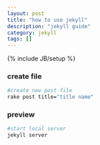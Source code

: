 ```yaml
---
layout: post
title: "how to use jekyll"
description: "jekyll guide"
category: jekyll
tags: []
---
```

{% include JB/setup %}

### create file
```bash
#create new post file
rake post title="title name"
```

### preview
```bash
#start local server
jekyll server
```